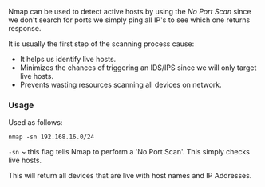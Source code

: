 

Nmap can be used to detect active hosts by using the *No Port Scan* since we don't search for ports we simply ping all IP's to see which one returns response.

It is usually the first step of the scanning process cause:
- It helps us identify live hosts.
- Minimizes the chances of triggering an IDS/IPS since we will only target live hosts.
- Prevents wasting resources scanning all devices on network.

### Usage

Used as follows:
```
nmap -sn 192.168.16.0/24
```
`-sn` ~ this flag tells Nmap to perform a 'No Port Scan'. This simply checks live hosts.

This will return all devices that are live with host names and IP Addresses.